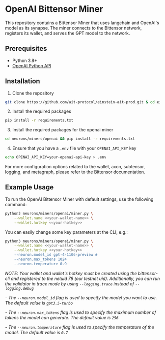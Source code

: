 # OpenAI Bittensor Miner

This repository contains a Bittensor Miner that uses langchain and OpenAI's model as its synapse. The miner connects to the Bittensor network, registers its wallet, and serves the GPT model to the network.

## Prerequisites

- Python 3.8+
- [OpenAI Python API](https://github.com/openai/openai)

## Installation

1. Clone the repository

```bash
git clone https://github.com/ait-protocol/einstein-ait-prod.git & cd einstein-ait-prod
```

2. Install the required packages

```bash
pip install -r requirements.txt
```

3. Install the required packages for the openai miner

```bash
cd neurons/miners/openai && pip install -r requirements.txt
```

4. Ensure that you have a `.env` file with your `OPENAI_API_KEY` key

```bash
echo OPENAI_API_KEY=your-openai-api-key > .env
```

For more configuration options related to the wallet, axon, subtensor, logging, and metagraph, please refer to the Bittensor documentation.

## Example Usage

To run the OpenAI Bittensor Miner with default settings, use the following command:

```bash
python3 neurons/miners/openai/miner.py \
    --wallet.name <<your-wallet-name>> \
    --wallet.hotkey <<your-hotkey>>     
```

You can easily change some key parameters at the CLI, e.g.:
```bash
python3 neurons/miners/openai/miner.py \
    --wallet.name <<your-wallet-name>> \
    --wallet.hotkey <<your-hotkey>> 
    --neuron.model_id gpt-4-1106-preview #
    --neuron.max_tokens 1024
    --neuron.temperature 0.9
```

*NOTE: Your wallet and wallet's hotkey must be created using the bittensor-cli and registered to the netuid 78 (our testnet uid). Additionally, you can run the validator in trace mode by using `--logging.trace` instead of `--logging.debug`*

*- The `--neuron.model_id` flag is used to specify the model you want to use. The default value is `gpt3.5-turbo`*

*- The `--neuron.max_tokens` flag is used to specify the maximum number of tokens the model can generate. The default value is `256`*

*- The `--neuron.temperature` flag is used to specify the temperature of the model. The default value is `0.7`*
